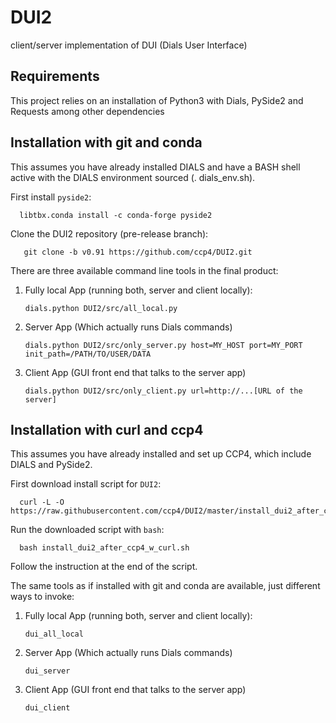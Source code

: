 # DUI2
client/server implementation of DUI (Dials User Interface)

## Requirements

This project relies on an installation of Python3 with Dials, PySide2 and Requests among other dependencies

## Installation with git and conda

This assumes you have already installed DIALS and have a BASH shell active with the DIALS environment sourced (. dials_env.sh).

First install `pyside2`:

      libtbx.conda install -c conda-forge pyside2

Clone the DUI2 repository (pre-release branch):

       git clone -b v0.91 https://github.com/ccp4/DUI2.git


There are three available command line tools in the final product:

1. Fully local App (running both, server and client locally):

       dials.python DUI2/src/all_local.py

2. Server App (Which actually runs Dials commands)

       dials.python DUI2/src/only_server.py host=MY_HOST port=MY_PORT init_path=/PATH/TO/USER/DATA

3. Client App (GUI front end that talks to the server app)

       dials.python DUI2/src/only_client.py url=http://...[URL of the server]

## Installation with curl and ccp4

This assumes you have already installed and set up CCP4, which include DIALS and PySide2.

First download install script for `DUI2`:

      curl -L -O https://raw.githubusercontent.com/ccp4/DUI2/master/install_dui2_after_ccp4_w_curl.sh

Run the downloaded script with `bash`:

      bash install_dui2_after_ccp4_w_curl.sh

Follow the instruction at the end of the script.

The same tools as if installed with git and conda are available, just different ways to invoke:

1. Fully local App (running both, server and client locally):

       dui_all_local

2. Server App (Which actually runs Dials commands)

       dui_server

3. Client App (GUI front end that talks to the server app)

       dui_client

